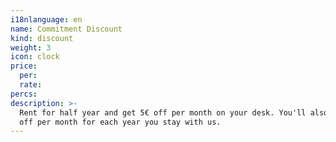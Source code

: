 ```yaml
---
i18nlanguage: en
name: Commitment Discount
kind: discount
weight: 3
icon: clock
price:
  per:
  rate:
percs:
description: >-
  Rent for half year and get 5€ off per month on your desk. You'll also get 5€
  off per month for each year you stay with us.
---
```

